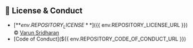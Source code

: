 ## 📜  License & Conduct
- [**${{ env.REPOSITORY_LICENSE }}**](${{ env.REPOSITORY_LICENSE_URL }}) © [Varun Sridharan](website)
- [Code of Conduct](${{ env.REPOSITORY_CODE_OF_CONDUCT_URL }})
